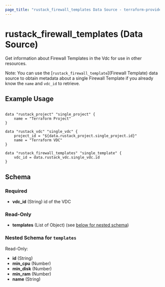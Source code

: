 ```yaml
---
page_title: "rustack_firewall_templates Data Source - terraform-provider-rustack"
---
```

# rustack_firewall_templates (Data Source)

Get information about Firewall Templates in the Vdc for use in other resources.

Note: You can use the [`rustack_firewall_template`](Firewall Template) data source to obtain metadata
about a single Firewall Template if you already know the `name` and `vdc_id` to retrieve.

## Example Usage

```hcl

data "rustack_project" "single_project" {
    name = "Terraform Project"
}

data "rustack_vdc" "single_vdc" {
    project_id = "${data.rustack_project.single_project.id}"
    name = "Terraform VDC"
}

data "rustack_firewall_templates" "single_template" {
    vdc_id = data.rustack_vdc.single_vdc.id
}

```
## Schema

### Required

- **vdc_id** (String) id of the VDC

### Read-Only

- **templates** (List of Object) (see [below for nested schema](#nestedatt--templates))

<a id="nestedatt--templates"></a>
### Nested Schema for `templates`

Read-Only:

- **id** (String)
- **min_cpu** (Number)
- **min_disk** (Number)
- **min_ram** (Number)
- **name** (String)


